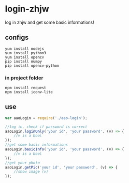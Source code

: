 # login-zhjw
log in zhjw and get some basic informations!

## configs
    yum install nodejs
    yum install python3
    yum install opencv
    pip install numpy
    pip install opencv-python
### in project folder
    npm install request
    npm install iconv-lite

## use

```javascript
var aaoLogin = require('./aao-login'); 

//log in, check if password is correct 
aaoLogin.loginOnly('your id', 'your password', (v) => {
    //v is a bool
});
//get some basic informations
aaoLogin.basicInfo('your id', 'your password', (v) => {
    //v is a bool
});
//get your photo
aaoLogin.getPic('your id', 'your password', (v) => {
    //show image (v)
});
```
